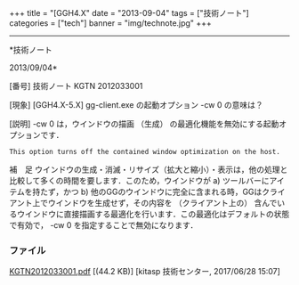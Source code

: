 ﻿+++
title = "[GGH4.X"
date = "2013-09-04"
tags = ["技術ノート"]
categories = ["tech"]
banner = "img/technote.jpg"
+++

-----------------------------------------------------------------------------------------------------------------------------

*技術ノート

2013/09/04*


[番号]
技術ノート KGTN 2012033001

[現象]
[GGH4.X-5.X] gg-client.exe の起動オプション -cw 0 の意味は？

[説明]
-cw 0 は，ウインドウの描画 （生成）
の最適化機能を無効にする起動オプションです．

    This option turns off the contained window optimization on the host.

補　足
ウインドウの生成・消滅・リサイズ（拡大と縮小）・表示は，他の処理と比較して多くの時間を要します．このため，ウインドウが
a) ツールバーにアイテムを持たず，かつ b)
他のGGのウインドウに完全に含まれる時，GGはクライアント上でウインドウを生成せず，その内容を
（クライアント上の）
含んでいるウインドウに直接描画する最適化を行います．この最適化はデフォルトの状態で有効で，
-cw 0 を指定することで無効になります．


### ファイル

 
 


[KGTN2012033001.pdf](http://techreport.kitasp.net/attachments/download/3713/KGTN2012033001.pdf)
 [(44.2 KB)] [kitasp 技術センター, 2017/06/28
15:07]


 


 

